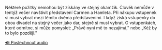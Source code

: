 
Některé požitky nemohou být získány ve stejný okamžik. Člověk nemůže v tentýž večer navštívit představení Carmen a Hamleta. Při nákupu vstupenek si musí vybrat mezi těmito dvěma představeními. I když získá vstupenky do obou divadel na stejný večer jako dar, stejně si musí vybrat. O vstupenkách, které odmítne, si může pomyslet: „Právě nyní mě to nezajímá," nebo „Kéž by to bylo později."

[🔊 Poslechnout audio](/data/7-paragraphs/audio/chapter_89/para_001-Nkter-poitky-nemohou-bt-zskny-ve-stejn-okam.mp3)
